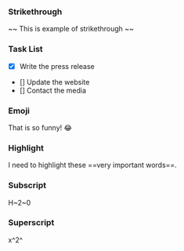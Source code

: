 ### Strikethrough
~~ This is example of strikethrough ~~

### Task List
- [x] Write the press release
- [] Update the website
- [] Contact the media

### Emoji

That is so funny! :joy:


### Highlight
I need to highlight these ==very important words==.

### Subscript 
H~2~0

###  Superscript
x^2^